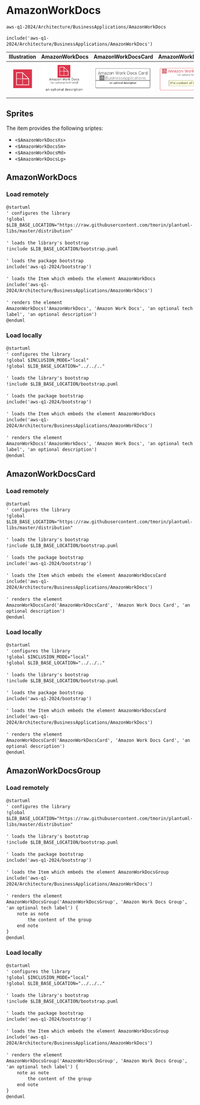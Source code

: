 # AmazonWorkDocs


```text
aws-q1-2024/Architecture/BusinessApplications/AmazonWorkDocs
```

```text
include('aws-q1-2024/Architecture/BusinessApplications/AmazonWorkDocs')
```



| Illustration | AmazonWorkDocs | AmazonWorkDocsCard | AmazonWorkDocsGroup |
| :---: | :---: | :---: | :---: |
| ![illustration for Illustration](../../../aws-q1-2024/Architecture/BusinessApplications/AmazonWorkDocs.png) | ![illustration for AmazonWorkDocs](../../../aws-q1-2024/Architecture/BusinessApplications/AmazonWorkDocs.Local.png) | ![illustration for AmazonWorkDocsCard](../../../aws-q1-2024/Architecture/BusinessApplications/AmazonWorkDocsCard.Local.png) | ![illustration for AmazonWorkDocsGroup](../../../aws-q1-2024/Architecture/BusinessApplications/AmazonWorkDocsGroup.Local.png) |



## Sprites
The item provides the following sriptes:

- `<$AmazonWorkDocsXs>`
- `<$AmazonWorkDocsSm>`
- `<$AmazonWorkDocsMd>`
- `<$AmazonWorkDocsLg>`





## AmazonWorkDocs

### Load remotely
```plantuml
@startuml
' configures the library
!global $LIB_BASE_LOCATION="https://raw.githubusercontent.com/tmorin/plantuml-libs/master/distribution"

' loads the library's bootstrap
!include $LIB_BASE_LOCATION/bootstrap.puml

' loads the package bootstrap
include('aws-q1-2024/bootstrap')

' loads the Item which embeds the element AmazonWorkDocs
include('aws-q1-2024/Architecture/BusinessApplications/AmazonWorkDocs')

' renders the element
AmazonWorkDocs('AmazonWorkDocs', 'Amazon Work Docs', 'an optional tech label', 'an optional description')
@enduml
```

### Load locally
```plantuml
@startuml
' configures the library
!global $INCLUSION_MODE="local"
!global $LIB_BASE_LOCATION="../../.."

' loads the library's bootstrap
!include $LIB_BASE_LOCATION/bootstrap.puml

' loads the package bootstrap
include('aws-q1-2024/bootstrap')

' loads the Item which embeds the element AmazonWorkDocs
include('aws-q1-2024/Architecture/BusinessApplications/AmazonWorkDocs')

' renders the element
AmazonWorkDocs('AmazonWorkDocs', 'Amazon Work Docs', 'an optional tech label', 'an optional description')
@enduml
```

## AmazonWorkDocsCard

### Load remotely
```plantuml
@startuml
' configures the library
!global $LIB_BASE_LOCATION="https://raw.githubusercontent.com/tmorin/plantuml-libs/master/distribution"

' loads the library's bootstrap
!include $LIB_BASE_LOCATION/bootstrap.puml

' loads the package bootstrap
include('aws-q1-2024/bootstrap')

' loads the Item which embeds the element AmazonWorkDocsCard
include('aws-q1-2024/Architecture/BusinessApplications/AmazonWorkDocs')

' renders the element
AmazonWorkDocsCard('AmazonWorkDocsCard', 'Amazon Work Docs Card', 'an optional description')
@enduml
```

### Load locally
```plantuml
@startuml
' configures the library
!global $INCLUSION_MODE="local"
!global $LIB_BASE_LOCATION="../../.."

' loads the library's bootstrap
!include $LIB_BASE_LOCATION/bootstrap.puml

' loads the package bootstrap
include('aws-q1-2024/bootstrap')

' loads the Item which embeds the element AmazonWorkDocsCard
include('aws-q1-2024/Architecture/BusinessApplications/AmazonWorkDocs')

' renders the element
AmazonWorkDocsCard('AmazonWorkDocsCard', 'Amazon Work Docs Card', 'an optional description')
@enduml
```

## AmazonWorkDocsGroup

### Load remotely
```plantuml
@startuml
' configures the library
!global $LIB_BASE_LOCATION="https://raw.githubusercontent.com/tmorin/plantuml-libs/master/distribution"

' loads the library's bootstrap
!include $LIB_BASE_LOCATION/bootstrap.puml

' loads the package bootstrap
include('aws-q1-2024/bootstrap')

' loads the Item which embeds the element AmazonWorkDocsGroup
include('aws-q1-2024/Architecture/BusinessApplications/AmazonWorkDocs')

' renders the element
AmazonWorkDocsGroup('AmazonWorkDocsGroup', 'Amazon Work Docs Group', 'an optional tech label') {
    note as note
        the content of the group
    end note
}
@enduml
```

### Load locally
```plantuml
@startuml
' configures the library
!global $INCLUSION_MODE="local"
!global $LIB_BASE_LOCATION="../../.."

' loads the library's bootstrap
!include $LIB_BASE_LOCATION/bootstrap.puml

' loads the package bootstrap
include('aws-q1-2024/bootstrap')

' loads the Item which embeds the element AmazonWorkDocsGroup
include('aws-q1-2024/Architecture/BusinessApplications/AmazonWorkDocs')

' renders the element
AmazonWorkDocsGroup('AmazonWorkDocsGroup', 'Amazon Work Docs Group', 'an optional tech label') {
    note as note
        the content of the group
    end note
}
@enduml
```

